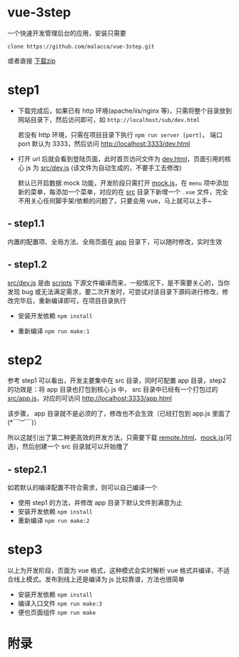 # vue-3step

一个快速开发管理后台的应用，安装只需要

`clone https://github.com/malacca/vue-3step.git`

或者直接 [下载zip](https://github.com/malacca/vue-3step/archive/master.zip)

# step1

- 下载完成后，如果已有 http 环境(apache/iis/nginx 等)，只需将整个目录放到网站目录下，然后访问即可，如 `http://localhost/sub/dev.html`

     若没有 http 环境，只需在项目目录下执行 `npm run server [port]`， 端口 port 默认为 3333，然后访问 [http://localhost:3333/dev.html](http://localhost:3333/dev.html)

- 打开 url 后就会看到登陆页面，此时首页访问文件为 [dev.html](https://github.com/malacca/vue-3step/blob/master/dev.html)，页面引用的核心 js 为 [src/dev.js](https://github.com/malacca/vue-3step/blob/master/src/dev.js) (该文件为自动生成的，不要手工去修改)

    默认已开启数据 mock 功能，开发阶段只需打开 [mock.js](https://github.com/malacca/vue-3step/blob/master/mock.js)，在 `menu` 项中添加新的菜单，每添加一个菜单，对应的在 [src](https://github.com/malacca/vue-3step/tree/master/src) 目录下新增一个 `.vue` 文件，完全不用关心任何脚手架/依赖的问题了，只要会用 vue，马上就可以上手~

## - step1.1

内置的配置项、全局方法、全局页面在 [app](https://github.com/malacca/vue-3step/tree/master/app) 目录下，可以随时修改，实时生效

## - step1.2

[src/dev.js](https://github.com/malacca/vue-3step/blob/master/src/dev.js) 是由 [scripts](https://github.com/malacca/vue-3step/tree/master/scripts) 下源文件编译而来，一般情况下，是不需要关心的，当你发现 bug 或无法满足需求，要二次开发时，可尝试对该目录下源码进行修改，修改完毕后，重新编译即可，在项目目录执行

 - 安装开发依赖  `npm install` 

 - 重新编译  `npm run make:1`


# step2

参考 step1 可以看出，开发主要集中在 src 目录，同时可配置 app 目录，step2 的功效是：将 app 目录也打包到核心 js 中， src 目录中已经有一个打包过的 [src/app.js](https://github.com/malacca/vue-3step/blob/master/src/app.js)，对应的可访问 [http://localhost:3333/app.html](http://localhost:3333/app.html)


该步骤， app 目录就不是必须的了，修改也不会生效（已经打包到 app.js 里面了(*￣︶￣)）

所以这就引出了第二种更高效的开发方法，只需要下载 [remote.html](https://github.com/malacca/vue-3step/blob/master/remote.html)、[mock.js](https://github.com/malacca/vue-3step/blob/master/mock.js)(可选)，然后创建一个 src 目录就可以开始撸了

## - step2.1

如若默认的编译配置不符合需求，则可以自己编译一个

- 使用 step1 的方法，并修改 app 目录下默认文件到满意为止
- 安装开发依赖  `npm install` 
- 重新编译  `npm run make:2`


# step3

以上为开发阶段，页面为 vue 格式，这种模式会实时解析 vue 格式并编译，不适合线上模式。发布到线上还是编译为 js 比较靠谱，方法也很简单

- 安装开发依赖  `npm install` 
- 编译入口文件  `npm run make:3`
- 便也页面组件  `npm run make`


# 附录


